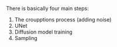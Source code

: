There is basically four main steps:
1. The croupptions process (adding noise)
2. UNet
3. Diffusion model training
4. Sampling
